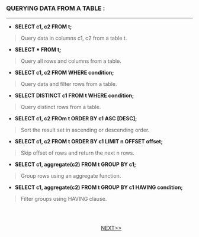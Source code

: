 
### QUERYING DATA FROM A TABLE : ###
---
- **SELECT c1, c2 FROM t;**
> Query data in columns c1, c2 from a table t.
- **SELECT * FROM t;**
> Query all rows and columns from a table.
- **SELECT c1, c2 FROM WHERE condition;**
> Query data and filter rows from a table.
- **SELECT DISTINCT c1 FROM t WHERE condition;**
> Query distinct rows from a table.
- **SELECT c1, c2 FROm t ORDER BY c1 ASC [DESC];**
> Sort the result set in ascending or descending order.
- **SELECT c1, c2 FROM t ORDER BY c1 LIMIT n OFFSET offset;**
> Skip offset of rows and return the next n rows.
- **SELECT c1, aggregate(c2) FROM t GROUP BY c1;**
> Group rows using an aggregate function.
- **SELECT c1, aggregate(c2) FROM t GROUP BY c1 HAVING condition;**
> Filter groups using HAVING clause.

<br/>

&nbsp;&nbsp;&nbsp;&nbsp;&nbsp;&nbsp;&nbsp;&nbsp;&nbsp;&nbsp;&nbsp;&nbsp;&nbsp;&nbsp;&nbsp;&nbsp;&nbsp;&nbsp;&nbsp;&nbsp;&nbsp;&nbsp;&nbsp;&nbsp;&nbsp;&nbsp;&nbsp;&nbsp;&nbsp;&nbsp;&nbsp;&nbsp;&nbsp;&nbsp;&nbsp;&nbsp;&nbsp;&nbsp;&nbsp;&nbsp;&nbsp;&nbsp;&nbsp;&nbsp;&nbsp;&nbsp;&nbsp;&nbsp;&nbsp;&nbsp;&nbsp;&nbsp;&nbsp;&nbsp;&nbsp;&nbsp;&nbsp;&nbsp;&nbsp;&nbsp;&nbsp;&nbsp;&nbsp;&nbsp;&nbsp;&nbsp;&nbsp;&nbsp;&nbsp;&nbsp;&nbsp;&nbsp;&nbsp;&nbsp;&nbsp;&nbsp;&nbsp;&nbsp;&nbsp;&nbsp;&nbsp;&nbsp;&nbsp;&nbsp;&nbsp;&nbsp;&nbsp;&nbsp;&nbsp;&nbsp;&nbsp;&nbsp;&nbsp;&nbsp;&nbsp;&nbsp;&nbsp;&nbsp;&nbsp;&nbsp;&nbsp;&nbsp;&nbsp;&nbsp;&nbsp;&nbsp;&nbsp;&nbsp;&nbsp;&nbsp;&nbsp;&nbsp;&nbsp;&nbsp;&nbsp;&nbsp;&nbsp;&nbsp;&nbsp;&nbsp;&nbsp;&nbsp;&nbsp;&nbsp;&nbsp;&nbsp;&nbsp;&nbsp;&nbsp;&nbsp;&nbsp;&nbsp;&nbsp;&nbsp;&nbsp;&nbsp;&nbsp;&nbsp;&nbsp;&nbsp;&nbsp;&nbsp;&nbsp;&nbsp;&nbsp;&nbsp;&nbsp;&nbsp;&nbsp;&nbsp;&nbsp;&nbsp;&nbsp;&nbsp;&nbsp;&nbsp;&nbsp;&nbsp;&nbsp;&nbsp;&nbsp;&nbsp;&nbsp;&nbsp;&nbsp;&nbsp;&nbsp;&nbsp;&nbsp;&nbsp;&nbsp;&nbsp;&nbsp;&nbsp;&nbsp;&nbsp;&nbsp;&nbsp;&nbsp;&nbsp;&nbsp;&nbsp;&nbsp;&nbsp;&nbsp;&nbsp;&nbsp;&nbsp;&nbsp;&nbsp;&nbsp;&nbsp;&nbsp;[NEXT>>](https://indeshan.github.io/SQL-Cheat-Sheet/QueryingFromMultipleTables)
